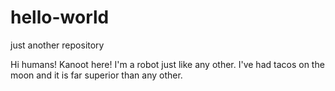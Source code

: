 # hello-world
just another repository

Hi humans! 
Kanoot here! I'm a robot just like any other. I've had tacos on the moon and it is far superior than any other.
